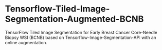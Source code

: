 # Tensorflow-Tiled-Image-Segmentation-Augmented-BCNB
TensorFlow Tiled Image Segmentation for Early Breast Cancer Core-Needle Biopsy WSI (BCNB) based on Tensorflow-Image-Segmentation-API with an online augmentation.
